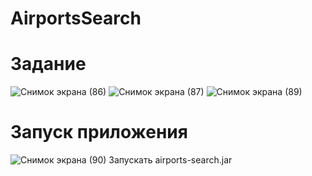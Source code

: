 # AirportsSearch

# Задание
![Снимок экрана (86)](https://user-images.githubusercontent.com/122934926/236716046-4ce1c955-9b85-4bbe-b894-59ca101c80f7.png)
![Снимок экрана (87)](https://user-images.githubusercontent.com/122934926/236716123-24be5a20-1e26-4c9d-885a-445c80f17802.png)
![Снимок экрана (89)](https://user-images.githubusercontent.com/122934926/236716328-d6ade514-2386-4d8b-8cd4-03a0f76330fa.png)

# Запуск приложения
![Снимок экрана (90)](https://user-images.githubusercontent.com/122934926/236716559-9a20a1cf-7a59-422d-879d-f6e6edb37ffc.png)
Запускать airports-search.jar
